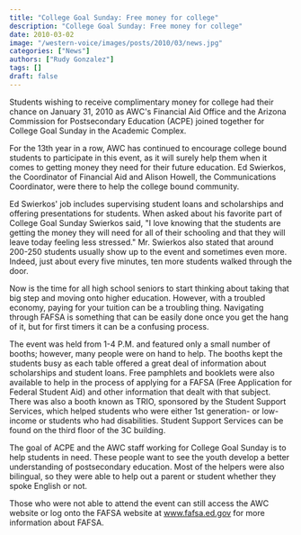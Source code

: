 ```yaml
---
title: "College Goal Sunday: Free money for college"
description: "College Goal Sunday: Free money for college"
date: 2010-03-02
image: "/western-voice/images/posts/2010/03/news.jpg"
categories: ["News"]
authors: ["Rudy Gonzalez"]
tags: []
draft: false
---
```

Students wishing to receive complimentary money for college had their chance on January 31, 2010 as AWC's Financial Aid Office and the Arizona Commission for Postsecondary Education (ACPE) joined together for College Goal Sunday in the Academic Complex.

For the 13th year in a row, AWC has continued to encourage college bound students to participate in this event, as it will surely help them when it comes to getting money they need for their future education. Ed Swierkos, the Coordinator of Financial Aid and Alison Howell, the Communications Coordinator, were there to help the college bound community.

Ed Swierkos' job includes supervising student loans and scholarships and offering presentations for students. When asked about his favorite part of College Goal Sunday Swierkos said, "I love knowing that the students are getting the money they will need for all of their schooling and that they will leave today feeling less stressed." Mr. Swierkos also stated that around 200-250 students usually show up to the event and sometimes even more. Indeed, just about every five minutes, ten more students walked through the door.

Now is the time for all high school seniors to start thinking about taking that big step and moving onto higher education. However, with a troubled economy, paying for your tuition can be a troubling thing. Navigating through FAFSA is something that can be easily done once you get the hang of it, but for first timers it can be a confusing process.

The event was held from 1-4 P.M. and featured only a small number of booths; however, many people were on hand to help. The booths kept the students busy as each table offered a great deal of information about scholarships and student loans. Free pamphlets and booklets were also available to help in the process of applying for a FAFSA (Free Application for Federal Student Aid) and other information that dealt with that subject. There was also a booth known as TRIO, sponsored by the Student Support Services, which helped students who were either 1st generation- or low-income or students who had disabilities. Student Support Services can be found on the third floor of the 3C building.

The goal of ACPE and the AWC staff working for College Goal Sunday is to help students in need. These people want to see the youth develop a better understanding of postsecondary education. Most of the helpers were also bilingual, so they were able to help out a parent or student whether they spoke English or not.

Those who were not able to attend the event can still access the AWC website or log onto the FAFSA website at www.fafsa.ed.gov for more information about FAFSA.